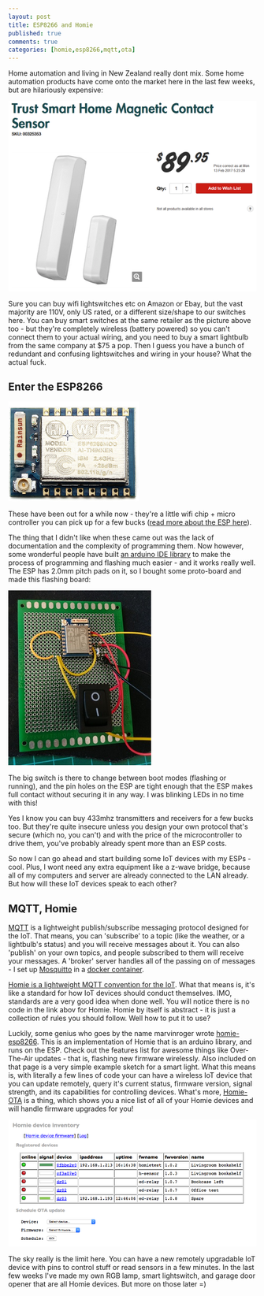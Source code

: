 ```yaml
---
layout: post
title: ESP8266 and Homie
published: true
comments: true
categories: [homie,esp8266,mqtt,ota]
---
```


Home automation and living in New Zealand really dont mix. Some home automation products have come onto the market here in the last few weeks, but are hilariously expensive:

![Typical NZ HA Experience](images/2017/02/mspaint_2017-02-13_20-13-59.png)

Sure you can buy wifi lightswitches etc on Amazon or Ebay, but the vast majority are 110V, only US rated, or a different size/shape to our switches here. You can buy smart switches at the same retailer as the picture above too - but they're completely wireless (battery powered) so you can't connect them to your actual wiring, and you need to buy a smart lightbulb from the same company at $75 a pop. Then I guess you have a bunch of redundant and confusing lightswitches and wiring in your house? What the actual fuck.


## Enter the ESP8266

![ESP-07 Module](images/2017/02/mspaint_2017-02-13_20-15-15.png)

These have been out for a while now - they're a little wifi chip + micro controller you can pick up for a few bucks ([read more about the ESP here](https://en.wikipedia.org/wiki/ESP8266)).

The thing that I didn't like when these came out was the lack of documentation and the complexity of programming them. Now however, some wonderful people have built [an arduino IDE library](https://github.com/esp8266/Arduino) to make the process of programming and flashing much easier - and it works really well. The ESP has 2.0mm pitch pads on it, so I bought some proto-board and made this flashing board:

![Flashing Board](/images/2017/02/IMG_20170212_174624.jpg)

The big switch is there to change between boot modes (flashing or running), and the pin holes on the ESP are tight enough that the ESP makes full contact without securing it in any way. I was blinking LEDs in no time with this!

Yes I know you can buy 433mhz transmitters and receivers for a few bucks too. But they're quite insecure unless you design your own protocol that's secure (which no, you can't) and with the price of the microcontroller to drive them, you've probably already spent more than an ESP costs.

So now I can go ahead and start building some IoT devices with my ESPs - cool. Plus, I wont need any extra equipment like a z-wave bridge, because all of my computers and server are already connected to the LAN already. But how will these IoT devices speak to each other?


## MQTT, Homie

[MQTT](http://mqtt.org/) is a lightweight publish/subscribe messaging protocol designed for the IoT. That means, you can 'subscribe' to a topic (like the weather, or a lightbulb's status) and you will receive messages about it. You can also 'publish' on your own topics, and people subscribed to them will receive your messages. A 'broker' server handles all of the passing on of messages - I set up [Mosquitto](https://mosquitto.org/) in a [docker container](https://hub.docker.com/_/eclipse-mosquitto/).

[Homie is a lightweight MQTT convention for the IoT](https://github.com/marvinroger/homie). What that means is, it's like a standard for how IoT devices should conduct themselves. IMO, standards are a very good idea when done well. You will notice there is no code in the link abov for Homie. Homie by itself is abstract - it is just a collection of rules you should follow. Well how to put it to use?

Luckily, some genius who goes by the name marvinroger wrote [homie-esp8266](https://github.com/marvinroger/homie-esp8266). This is an implementation of Homie that is an arduino library, and runs on the ESP. Check out the features list for awesome things like Over-The-Air updates - that is, flashing new firmware wirelessly. Also included on that page is a very simple example sketch for a smart light. What this means is, with literally a few lines of code your can have a wireless IoT device that you can update remotely, query it's current status, firmware version, signal strength, and its capabilities for controlling devices. What's more, [Homie-OTA](https://github.com/jpmens/homie-ota) is a thing, which shows you a nice list of all of your Homie devices and will handle firmware upgrades for you!

![Homie-OTA](images/2017/02/jmbp-2708.png)

The sky really is the limit here. You can have a new remotely upgradable IoT device with pins to control stuff or read sensors in a few minutes. In the last few weeks I've made my own RGB lamp, smart lightswitch, and garage door opener that are all Homie devices. But more on those later =)
